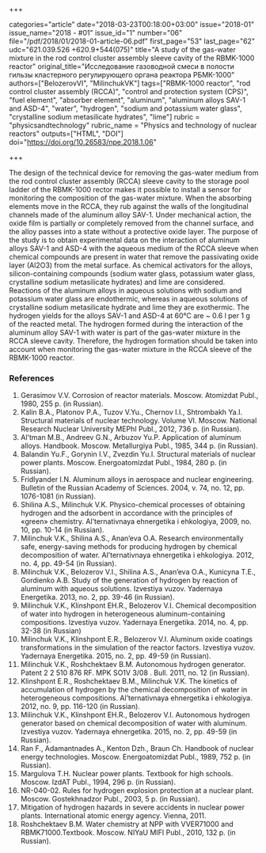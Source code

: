 +++

categories="article"
date="2018-03-23T00:18:00+03:00"
issue="2018-01"
issue_name="2018 - #01"
issue_id="1"
number="06"
file="/pdf/2018/01/2018-01-article-06.pdf"
first_page="53"
last_page="62"
udc="621.039.526 +620.9+544(075)"
title="A study of the gas-water mixture in the rod control cluster assembly sleeve cavity of the RBMK-1000 reactor"
original_title="Исследование газоводной смеси в полости гильзы кластерного регулирующего органа реактора РБМК-1000"
authors=["BelozerovVI", "MilinchukVK"]
tags=["RBMK-1000 reactor", "rod control cluster assembly (RCCA)", "control and protection system (CPS)", "fuel element", "absorber element", "aluminum", "aluminum alloys SAV-1 and ASD-4", "water", "hydrogen", "sodium and potassium water glass", "crystalline sodium metasilicate hydrates", "lime"]
rubric = "physicsandtechnology"
rubric_name = "Physics and technology of nuclear reactors"
outputs=["HTML", "DOI"]
doi="https://doi.org/10.26583/npe.2018.1.06"

+++

The design of the technical device for removing the gas-water medium from the rod control cluster assembly (RCCA) sleeve cavity to the storage pool ladder of the RBMK-1000 rector makes it possible to install a sensor for monitoring the composition of the gas-water mixture. When the absorbing elements move in the RCCA, they rub against the walls of the longitudinal channels made of the aluminum alloy SAV-1. Under mechanical action, the oxide film is partially or completely removed from the channel surface, and the alloy passes into a state without a protective oxide layer. The purpose of the study is to obtain experimental data on the interaction of aluminum alloys SAV-1 and ASD-4 with the aqueous medium of the RCCA sleeve when chemical compounds are present in water that remove the passivating oxide layer (Al2O3) from the metal surface. As chemical activators for the alloys, silicon-containing compounds (sodium water glass, potassium water glass, crystalline sodium metasilicate hydrates) and lime are considered. Reactions of the aluminum alloys in aqueous solutions with sodium and potassium water glass are endothermic, whereas in aqueous solutions of crystalline sodium metasilicate hydrate and lime they are exothermic. The hydrogen yields for the alloys SAV-1 and ASD-4 at 60°C are ~ 0.6 l per 1 g of the reacted metal. The hydrogen formed during the interaction of the aluminum alloy SAV-1 with water is part of the gas-water mixture in the RCCA sleeve cavity. Therefore, the hydrogen formation should be taken into account when monitoring the gas-water mixture in the RCCA sleeve of the RBMK-1000 reactor.

### References

1. Gerasimov V.V. Corrosion of reactor materials. Moscow. Atomizdat Publ., 1980, 255 p. (in Russian).
2. Kalin B.A., Platonov P.A., Tuzov V.Yu., Chernov I.I., Shtrombakh Ya.I. Structural materials of nuclear technology. Volume VI. Moscow. National Research Nuclear University MEPhI Publ., 2012, 736 p. (in Russian).
3. Al’tman M.B., Andreev G.N., Arbuzov Yu.P. Application of aluminum alloys. Handbook. Moscow. Metallurgiya Publ., 1985, 344 p. (in Russian).
4. Balandin Yu.F., Gorynin I.V., Zvezdin Yu.I. Structural materials of nuclear power plants. Moscow. Energoatomizdat Publ., 1984, 280 p. (in Russian).
5. Fridlyander I.N. Aluminum alloys in aerospace and nuclear engineering. Bulletin of the Russian Academy of Sciences. 2004, v. 74, no. 12, pp. 1076-1081 (in Russian).
6. Shilina A.S., Milinchuk V.K. Physico-chemical processes of obtaining hydrogen and the adsorbent in accordance with the principles of «green» chemistry. Al’ternativnaya ehnergetika i ehkologiya, 2009, no. 10, pp. 10-14 (in Russian).
7. Milinchuk V.K., Shilina A.S., Anan’eva O.A. Research environmentally safe, energy-saving methods for producing hydrogen by chemical decomposition of water. Al’ternativnaya ehnergetika i ehkologiya. 2012, no. 4, pp. 49-54 (in Russian).
8. Milinchuk V.K., Belozerov V.I., Shilina A.S., Anan’eva O.A., Kunicyna T.E., Gordienko A.B. Study of the generation of hydrogen by reaction of aluminum with aqueous solutions. Izvestiya vuzov. Yadernaya Energetika. 2013, no. 2, pp. 39-46 (in Russian).
9. Milinchuk V.K., Klinshpont EH.R., Belozerov V.I. Chemical decomposition of water into hydrogen in heterogeneous aluminum-containing compositions. Izvestiya vuzov. Yadernaya Energetika. 2014, no. 4, pp. 32-38 (in Russian)
10. Milinchuk V.K., Klinshpont E.R., Belozerov V.I. Aluminum oxide coatings transformations in the simulation of the reactor factors. Izvestiya vuzov. Yadernaya Energetika. 2015, no. 2, pp. 49-59 (in Russian).
11. Milinchuk V.K., Roshchektaev B.M. Autonomous hydrogen generator. Patent 2 2 510 876 RF. MPK SO1V 3/08 . Bull. 2011, no. 12 (in Russian).
12. Klinshpont E.R., Roshchektaev B.M., Milinchuk V.K. The kinetics of accumulation of hydrogen by the chemical decomposition of water in heterogeneous compositions. Al’ternativnaya ehnergetika i ehkologiya. 2012, no. 9, pp. 116-120 (in Russian).
13. Milinchuk V.K., Klinshpont EH.R., Belozerov V.I. Autonomous hydrogen generator based on chemical decomposition of water with aluminum. Izvestiya vuzov. Yadernaya ehnergetika. 2015, no. 2, pp. 49-59 (in Russian).
14. Ran F., Adamantnades A., Kenton Dzh., Braun Ch. Handbook of nuclear energy technologies. Moscow. Energoatomizdat Publ., 1989, 752 p. (in Russian).
15. Margulova T.H. Nuclear power plants. Textbook for high schools. Moscow. IzdAT Publ., 1994, 296 p. (in Russian).
16. NR-040-02. Rules for hydrogen explosion protection at a nuclear plant. Moscow. Gostekhnadzor Publ., 2003, 5 p. (in Russian).
17. Mitigation of hydrogen hazards in severe accidents in nuclear power plants. International atomic energy agency. Vienna, 2011.
18. Roshchektaev B.M. Water chemistry at NPP with VVER71000 and RBMK71000.Textbook. Moscow. NIYaU MIFI Publ., 2010, 132 p. (in Russian).